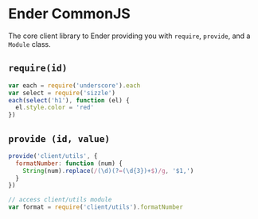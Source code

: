 # Ender CommonJS
The core client library to Ender providing you with `require`, `provide`, and a `Module` class.

## `require(id)`
``` js
var each = require('underscore').each
var select = require('sizzle')
each(select('h1'), function (el) {
  el.style.color = 'red'
})
```

## `provide (id, value)`
``` js
provide('client/utils', {
  formatNumber: function (num) {
    String(num).replace(/(\d)(?=(\d{3})+$)/g, '$1,')
  }
})

// access client/utils module
var format = require('client/utils').formatNumber
```
